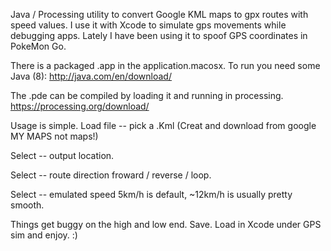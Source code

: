


Java / Processing utility to convert Google KML maps to gpx routes with speed values. I use it with Xcode to simulate gps movements while debugging apps. Lately I have been using it to spoof GPS coordinates in PokeMon Go.

There is a packaged .app in the application.macosx. To run you need some Java (8): http://java.com/en/download/

The .pde can be compiled by loading it and running in processing. https://processing.org/download/


  Usage is simple.
Load file -- pick a .Kml (Creat and download from google MY MAPS not maps!)

Select -- output location.

Select -- route direction froward / reverse / loop.

Select -- emulated speed 5km/h is default, ~12km/h is usually pretty smooth. 

Things get buggy on the high and low end. Save. Load in Xcode under GPS sim and enjoy. :)





